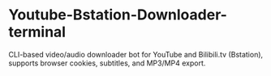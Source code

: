 # Youtube-Bstation-Downloader-terminal
CLI-based video/audio downloader bot for YouTube and Bilibili.tv (Bstation), supports browser cookies, subtitles, and MP3/MP4 export.
